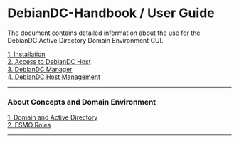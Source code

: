 # DebianDC-Handbook / User Guide

The document contains detailed information about the use for the DebianDC Active Directory Domain Environment GUI.

[1. Installation](https://github.com/eesmer/DebianDC/blob/master/docs/DebianDC-UserGuide/installation.md) <br>
[2. Access to DebianDC Host](https://github.com/eesmer/DebianDC/blob/master/docs/DebianDC-UserGuide/access_to_debiandc.md) <br>
[3. DebianDC Manager](https://github.com/eesmer/DebianDC/blob/master/docs/DebianDC-UserGuide/debiandc-manager.md) <br>
[4. DebianDC Host Management](https://github.com/eesmer/DebianDC/blob/master/docs/DebianDC-UserGuide/host-management.md) <br>

---

### About Concepts and Domain Environment
[1. Domain and Active Directory](https://github.com/eesmer/DebianDC/blob/master/docs/Domain_and_Active_Directory.md) <br>
[2. FSMO Roles](https://github.com/eesmer/DebianDC/blob/master/docs/Management_of_FSMO_Roles.md) <br>

---
